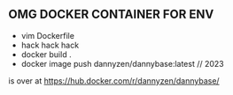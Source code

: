 ## OMG DOCKER CONTAINER FOR ENV

* vim Dockerfile
* hack hack hack 
* docker build . 
* docker image push dannyzen/dannybase:latest // 2023

is over at https://hub.docker.com/r/dannyzen/dannybase/
